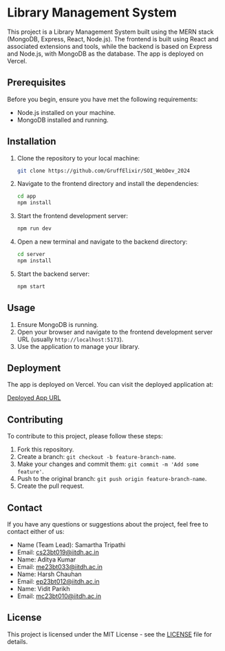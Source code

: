 # Library Management System

This project is a Library Management System built using the MERN stack (MongoDB, Express, React, Node.js). The frontend is built using React and associated extensions and tools, while the backend is based on Express and Node.js, with MongoDB as the database. The app is deployed on Vercel.

## Prerequisites

Before you begin, ensure you have met the following requirements:

- Node.js installed on your machine.
- MongoDB installed and running.

## Installation

1. Clone the repository to your local machine:

    ```bash
    git clone https://github.com/GruffElixir/SOI_WebDev_2024
    ```

2. Navigate to the frontend directory and install the dependencies:

    ```bash
    cd app
    npm install
    ```

3. Start the frontend development server:

    ```bash
    npm run dev
    ```

4. Open a new terminal and navigate to the backend directory:

    ```bash
    cd server
    npm install
    ```

5. Start the backend server:

    ```bash
    npm start
    ```

## Usage

1. Ensure MongoDB is running.
2. Open your browser and navigate to the frontend development server URL (usually `http://localhost:5173`).
3. Use the application to manage your library.

## Deployment

The app is deployed on Vercel. You can visit the deployed application at:

[Deployed App URL](https://soi-web-dev-2024-frontend.vercel.app)

## Contributing

To contribute to this project, please follow these steps:

1. Fork this repository.
2. Create a branch: `git checkout -b feature-branch-name`.
3. Make your changes and commit them: `git commit -m 'Add some feature'`.
4. Push to the original branch: `git push origin feature-branch-name`.
5. Create the pull request.

## Contact

If you have any questions or suggestions about the project, feel free to contact either of us:

- Name (Team Lead): Samartha Tripathi
- Email: cs23bt019@iitdh.ac.in
- Name: Aditya Kumar
- Email: me23bt033@iitdh.ac.in
- Name: Harsh Chauhan
- Email: ep23bt012@iitdh.ac.in
- Name: Vidit Parikh
- Email: mc23bt010@iitdh.ac.in

## License

This project is licensed under the MIT License - see the [LICENSE](LICENSE) file for details.
